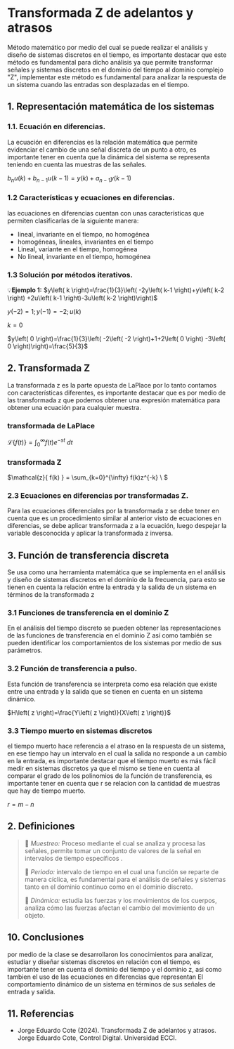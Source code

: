 # Transformada Z de adelantos y atrasos 
Método matemático por medio del cual se puede realizar el análisis y diseño de sistemas discretos en el tiempo, es importante destacar que este método es fundamental para dicho análisis ya que permite transformar señales y sistemas discretos en el dominio del tiempo al dominio complejo "Z", implementar este método es fundamental para analizar la respuesta de un sistema cuando las entradas son desplazadas en el tiempo.
## 1. Representación matemática de los sistemas
### 1.1. Ecuación en diferencias.
La ecuación en diferencias es la relación matemática que permite evidenciar el cambio de una señal discreta de un punto a otro, es importante tener en cuenta que la dinámica del sistema se representa teniendo en cuenta las muestras de las señales.

$b_{n}u\left( k \right)+b_{n-1}u\left( k-1 \right)=y\left( k \right)+a_{n-1}y\left( k-1 \right)$

### 1.2 Características y ecuaciones en diferencias.
las ecuaciones en diferencias cuentan con unas características que permiten clasificarlas de la siguiente manera:

* lineal, invariante en el tiempo, no homogénea
* homogéneas, lineales, invariantes en el tiempo
* Lineal, variante en el tiempo, homogénea
* No lineal, invariante en el tiempo, homogénea

### 1.3 Solución por métodos iterativos.
💡**Ejemplo 1:**
$y\left( k \right)=\frac{1}{3}\left( -2y\left( k-1 \right)+y\left( k-2 \right)
+2u\left( k-1 \right)-3u\left( k-2 \right)\right)$

$y\left( -2 \right)=1;y\left( -1 \right)=-2;u\left( k \right)$

$k=0$

$y\left( 0 \right)=\frac{1}{3}\left( -2\left( -2 \right)+1+2\left( 0 \right) -3\left( 0 \right)\right)=\frac{5}{3}$

## 2. Transformada Z
La transformada z es la parte opuesta de LaPlace por lo tanto contamos con características diferentes, es importante destacar que es por medio de las transformada z que podemos obtener una expresión matemática para obtener una ecuación para cualquier muestra.

### transformada de LaPlace
$\mathcal{L}\{ f(t) \} = \int_{0}^{\infty} f(t) e^{-st} \ dt$

### transformada Z

$\mathcal{z}\{ f(k) \} = \sum_{k=0}^{\infty} f(k)z^{-k} \ $



### 2.3 Ecuaciones en diferencias por transformadas Z.
Para las ecuaciones diferenciales por la transformada z se debe tener en cuenta que es un procedimiento similar al anterior visto de ecuaciones en diferencias, se debe aplicar transformada z a la ecuación, luego despejar la variable desconocida y aplicar la transformada z inversa.

## 3. Función de transferencia discreta 
Se usa como una herramienta matemática que se implementa en el análisis y diseño de sistemas discretos en el dominio de la frecuencia, para esto se tienen en cuenta la relación entre la entrada y la salida de un sistema en términos de la transformada z
### 3.1 Funciones de transferencia en el dominio Z
En el análisis del tiempo discreto se pueden obtener las representaciones de las funciones de transferencia en el dominio Z así como también se pueden identificar los comportamientos de los sistemas por medio de sus parámetros.
### 3.2 Función de transferencia a pulso.
Esta función de transferencia se interpreta como esa relación que existe entre una entrada y la salida que se tienen en cuenta en un sistema dinámico.

$H\left( z \right)=\frac{Y\left( z \right)}{X\left( z \right)}$

### 3.3 Tiempo muerto en sistemas discretos
el tiempo muerto hace referencia a el atraso en la respuesta de un sistema, en ese tiempo hay un intervalo en el cual la salida no responde a un cambio en la entrada, es importante destacar que el tiempo muerto es más fácil medir en sistemas discretos ya que el mismo se tiene en cuenta al comparar el grado de los polinomios de la función de transferencia, es importante tener en  cuenta que r se relacion con la cantidad de muestras que hay de tiempo muerto.

$r = m - n$



## 2. Definiciones
>🔑 *Muestreo:* Proceso mediante el cual se analiza y procesa las señales, permite tomar un conjunto de valores de la señal en intervalos de tiempo específicos .
>
>🔑 *Periodo:* intervalo  de tiempo en el cual una función se reparte de manera cíclica, es fundamental para el análisis de señales y sistemas tanto en el dominio continuo como en el dominio discreto.
>
>🔑 *Dinámica:* estudia las fuerzas y los movimientos de los cuerpos, analiza cómo las fuerzas afectan el cambio del movimiento de un objeto. 
>


## 10. Conclusiones
por medio de la clase se desarrollaron los conocimientos para analizar, estudiar y diseñar sistemas discretos en relación con el tiempo, es importante tener en cuenta el dominio del tiempo y el dominio z, asi como tambien el uso de las ecuaciones en diferencias que representan 
El comportamiento dinámico de un sistema en términos de sus señales de entrada y salida.

## 11. Referencias
* Jorge Eduardo Cote  (2024). Transformada Z de adelantos y 
atrasos. Jorge Eduardo Cote, Control Digital. Universidad ECCI.


